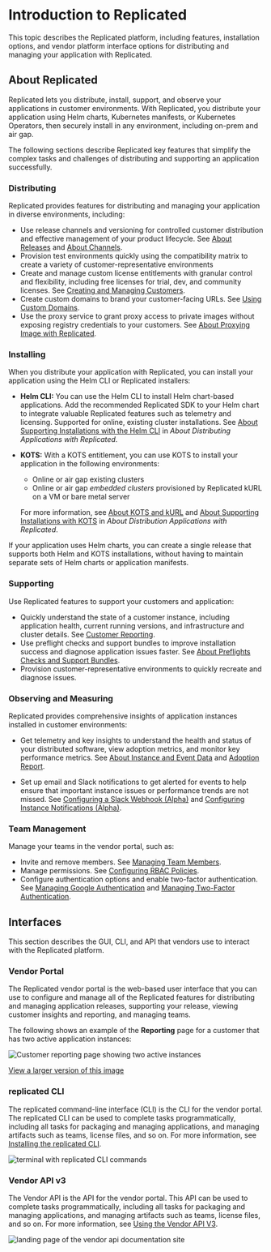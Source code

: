 # Introduction to Replicated

This topic describes the Replicated platform, including features, installation options, and vendor platform interface options for distributing and managing your application with Replicated.

## About Replicated

Replicated lets you distribute, install, support, and observe your applications in customer environments. With Replicated, you distribute your application using Helm charts, Kubernetes manifests, or Kubernetes Operators, then securely install in any environment, including on-prem and air gap.

The following sections describe Replicated key features that simplify the complex tasks and challenges of distributing and supporting an application successfully. 

### Distributing  

Replicated provides features for distributing and managing your application in diverse environments, including:

- Use release channels and versioning for controlled customer distribution and effective management of your product lifecycle. See [About Releases](/vendor/releases-about) and [About Channels](/vendor/releases-about-channels).
- Provision test environments quickly using the compatibility matrix to create a variety of customer-representative environments
- Create and manage custom license entitlements with granular control and flexibility, including free licenses for trial, dev, and community licenses. See [Creating and Managing Customers](/vendor/releases-creating-customer).
- Create custom domains to brand your customer-facing URLs. See [Using Custom Domains](/vendor/custom-domains-using).
- Use the proxy service to grant proxy access to private images without exposing registry credentials to your customers. See [About Proxying Image with Replicated](/vendor/private-images-about).

### Installing

When you distribute your application with Replicated, you can install your application using the Helm CLI or Replicated installers:

- **Helm CLI:** You can use the Helm CLI to install Helm chart-based applications. Add the recommended Replicated SDK to your Helm chart to integrate valuable Replicated features such as telemetry and licensing. Supported for online, existing cluster installations. See [About Supporting Installations with the Helm CLI](/vendor/distributing-overview#helm) in _About Distributing Applications with Replicated_.

- **KOTS:** With a KOTS entitlement, you can use KOTS to install your application in the following environments:

    - Online or air gap existing clusters
    - Online or air gap _embedded clusters_ provisioned by Replicated kURL on a VM or bare metal server

  For more information, see [About KOTS and kURL](intro-kots) and [About Supporting Installations with KOTS](/vendor/distributing-overview#about-supporting-installations-with-kots) in _About Distribution Applications with Replicated_.

If your application uses Helm charts, you can create a single release that supports both Helm and KOTS installations, without having to maintain separate sets of Helm charts or application manifests.

### Supporting

Use Replicated features to support your customers and application:

- Quickly understand the state of a customer instance, including application health, current running versions, and infrastructure and cluster details. See [Customer Reporting](/vendor/customer-reporting).
- Use preflight checks and support bundles to improve installation success and diagnose application issues faster. See [About Preflights Checks and Support Bundles](/vendor/preflight-support-bundle-about).
- Provision customer-representative environments to quickly recreate and diagnose issues.

### Observing and Measuring

Replicated provides comprehensive insights of application instances installed in customer environments:

- Get telemetry and key insights to understand the health and status of your distributed software, view adoption metrics, and monitor key performance metrics. See [About Instance and Event Data](/vendor/instance-insights-event-data) and [Adoption Report](/vendor/customer-adoption).

- Set up email and Slack notifications to get alerted for events to help ensure that important instance issues or performance trends are not missed. See [Configuring a Slack Webhook (Alpha)](/vendor/team-management-slack-config) and [Configuring Instance Notifications (Alpha)](/vendor/instance-notifications-config).

### Team Management

Manage your teams in the vendor portal, such as:

- Invite and remove members. See [Managing Team Members](/vendor/team-management).
- Manage permissions. See [Configuring RBAC Policies](/vendor/team-management-rbac-configuring).
- Configure authentication options and enable two-factor authentication. See [Managing Google Authentication](/vendor/team-management-google-auth) and [Managing Two-Factor Authentication](/vendor/team-management-two-factor-auth).

## Interfaces

This section describes the GUI, CLI, and API that vendors use to interact with the Replicated platform.

### Vendor Portal

The Replicated vendor portal is the web-based user interface that you can use to configure and manage all of the Replicated features for distributing and managing application releases, supporting your release, viewing customer insights and reporting, and managing teams.

The following shows an example of the **Reporting** page for a customer that has two active application instances:

![Customer reporting page showing two active instances](/images/customer-reporting-page.png)

[View a larger version of this image](/images/customer-reporting-page.png)

### replicated CLI

The replicated command-line interface (CLI) is the CLI for the vendor portal. The replicated CLI can be used to complete tasks programmatically, including all tasks for packaging and managing applications, and managing artifacts such as teams, license files, and so on. For more information, see [Installing the replicated CLI](/reference/replicated-cli-installing).

![terminal with replicated CLI commands](/images/replicated-cli.gif)

### Vendor API v3

The Vendor API is the API for the vendor portal. This API can be used to complete tasks programmatically, including all tasks for packaging and managing applications, and managing artifacts such as teams, license files, and so on. For more information, see [Using the Vendor API V3](/reference/vendor-api-using).

![landing page of the vendor api documentation site](/images/vendor-api-docs.png)